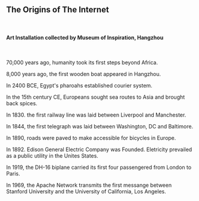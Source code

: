   
<h2 class="mb-10">The Origins of The Internet</h2><br/>
<h4>Art Installation collected by Museum of Inspiration, Hangzhou</h4><br/>

<p>70,000 years ago, humanity took its first steps beyond Africa.</p>
<p>8,000 years ago, the first wooden boat appeared in Hangzhou.</p>
<p>In 2400 BCE, Egypt's pharoahs established courier system.</p>
<p>In the 15th century CE, Europeans sought sea routes to Asia and brought back spices.</p>
<p>In 1830. the first railway line was laid between Liverpool and Manchester.</p>
<p>In 1844, the first telegraph was laid between Washington, DC and Baltimore.</p>
<p>In 1890, roads were paved to make accessible for bicycles in Europe.</p>
<p>In 1892. Edison General Electric Company was Founded.  Eletricity prevailed as a public utility in the Unites States.</p>
<p>In 1919, the DH-16 biplane carried its first four passengered from London to Paris.</p>
<p>In 1969, the Apache Network transmits the first messange between Stanford University and the University of California, Los Angeles.</p><br/>
